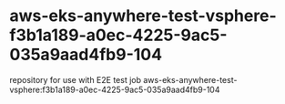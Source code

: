 # aws-eks-anywhere-test-vsphere-f3b1a189-a0ec-4225-9ac5-035a9aad4fb9-104
repository for use with E2E test job aws-eks-anywhere-test-vsphere:f3b1a189-a0ec-4225-9ac5-035a9aad4fb9-104
